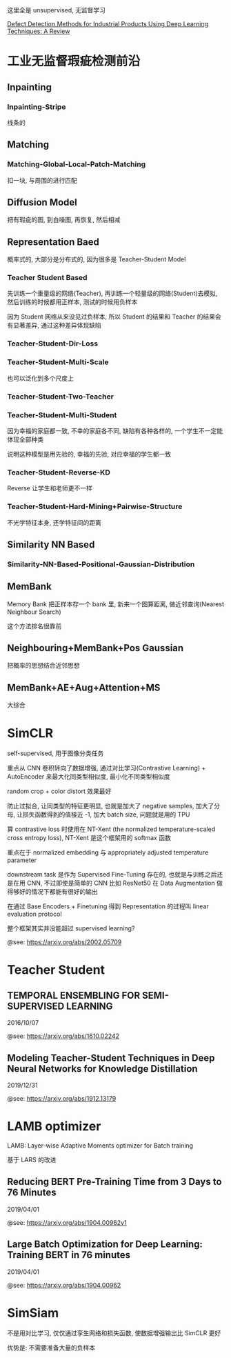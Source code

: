 这里全是 unsupervised, 无监督学习

[Defect Detection Methods for Industrial Products Using Deep Learning Techniques: A Review](#defect-detection-methods-for-industrial-products-using-deep-learning-techniques-a-review)

# 工业无监督瑕疵检测前沿

## Inpainting

### Inpainting-Stripe

线条的

## Matching

### Matching-Global-Local-Patch-Matching

扣一块, 与周围的进行匹配

## Diffusion Model

把有瑕疵的图, 到白噪图, 再恢复, 然后相减

## Representation Baed

概率式的, 大部分是分布式的, 因为很多是 Teacher-Student Model

### Teacher Student Based

先训练一个重量级的网络(Teacher), 再训练一个轻量级的网络(Student)去模拟, 然后训练的时候都用正样本, 测试的时候用负样本

因为 Student 网络从来没见过负样本, 所以 Student 的结果和 Teacher 的结果会有显著差异, 通过这种差异体现缺陷

### Teacher-Student-Dir-Loss

### Teacher-Student-Multi-Scale

也可以泛化到多个尺度上

### Teacher-Student-Two-Teacher

### Teacher-Student-Multi-Student

因为幸福的家庭都一致, 不幸的家庭各不同, 缺陷有各种各样的, 一个学生不一定能体现全部种类

说明这种模型是用先验的, 幸福的先验, 对应幸福的学生都一致

### Teacher-Student-Reverse-KD

Reverse 让学生和老师更不一样

### Teacher-Student-Hard-Mining+Pairwise-Structure

不光学特征本身, 还学特征间的距离

## Similarity NN Based

### Similarity-NN-Based-Positional-Gaussian-Distribution

## MemBank

Memory Bank 把正样本存一个 bank 里, 新来一个图算距离, 做近邻查询(Nearest Neighbour Search)

这个方法排名很靠前

## Neighbouring+MemBank+Pos Gaussian

把概率的思想结合近邻思想

## MemBank+AE+Aug+Attention+MS

大综合

# SimCLR

self-supervised, 用于图像分类任务

重点从 CNN 卷积转向了数据增强, 通过对比学习(Contrastive Learning) + AutoEncoder 来最大化同类型相似度, 最小化不同类型相似度

random crop + color distort 效果最好

防止过拟合, 让同类型的特征更明显, 也就是加大了 negative samples, 加大了分母, 让损失函数得到的值接近 -1, 加大 batch size, 问题就是用的 TPU

算 contrastive loss 时使用在 NT-Xent (the normalized temperature-scaled cross entropy loss), NT-Xent 是这个框架用的 softmax 函数

重点在于 normalized embedding 与 appropriately adjusted temperature parameter

downstream task 是作为 Supervised Fine-Tuning 存在的, 也就是与训练之后还是在用 CNN, 不过即使是简单的 CNN 比如 ResNet50 在 Data Augmentation 做得够好的情况下都能有很好的输出

在通过 Base Encoders + Finetuning 得到 Representation 的过程叫 linear evaluation protocol

整个框架其实并没能超过 supervised learning?

@see: https://arxiv.org/abs/2002.05709

# Teacher Student

## TEMPORAL ENSEMBLING FOR SEMI-SUPERVISED LEARNING

2016/10/07

@see: https://arxiv.org/abs/1610.02242

## Modeling Teacher-Student Techniques in Deep Neural Networks for Knowledge Distillation

2019/12/31

@see: https://arxiv.org/abs/1912.13179

# LAMB optimizer

LAMB: Layer-wise Adaptive Moments optimizer for Batch training

基于 LARS 的改进

## Reducing BERT Pre-Training Time from 3 Days to 76 Minutes

2019/04/01

@see: https://arxiv.org/abs/1904.00962v1

## Large Batch Optimization for Deep Learning: Training BERT in 76 minutes

2019/04/01

@see: https://arxiv.org/abs/1904.00962

# SimSiam

不是用对比学习, 仅仅通过孪生网络和损失函数, 使数据增强输出比 SimCLR 更好

优势是: 不需要准备大量的负样本
